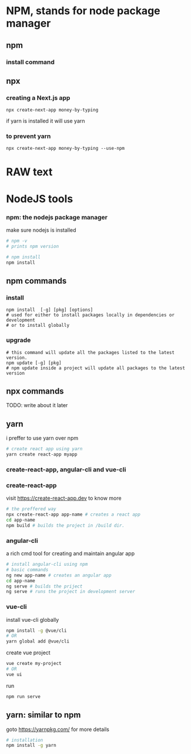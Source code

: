 # NPM, stands for node package manager
## npm
### install command

## npx

### creating a Next.js app
```npx create-next-app money-by-typing```

if yarn is installed it will use yarn
### to prevent yarn
```npx create-next-app money-by-typing --use-npm```































# RAW text




# NodeJS tools
### npm: the nodejs package manager
make sure nodejs is installed
```sh
# npm -v
# prints npm version

# npm install 
npm install 
```
## npm commands
### install
```
npm install  [-g] [pkg] [options] 
# used for either to install packages locally in dependencies or development 
# or to install globally
```
### upgrade
``` 
# this command will update all the packages listed to the latest version.
npm update [-g] [pkg] 
# npm update inside a project will update all packages to the latest version
```
## npx commands
TODO: write about it later


## yarn
i preffer to use yarn over npm
```sh
# create react app using yarn
yarn create react-app myapp
```


###  create-react-app, angular-cli and vue-cli
### create-react-app 
visit https://create-react-app.dev to know  more
```sh
# the preffered way
npx create-react-app app-name # creates a react app
cd app-name
npm build # builds the project in /build dir.
```

### angular-cli
a rich cmd tool for creating and maintain angular app
```sh
# install angular-cli using npm
# basic commands
ng new app-name # creates an angular app
cd app-name
ng serve # builds the priject
ng serve # runs the project in development server
```

### vue-cli
install vue-cli globally
```sh
npm install -g @vue/cli
# OR
yarn global add @vue/cli
```
create vue project
```sh
vue create my-project
# OR
vue ui
```
run 
```sh
npm run serve
```

## yarn: similar to npm
goto https://yarnpkg.com/ for more details
```bash
# installation
npm install -g yarn
```
